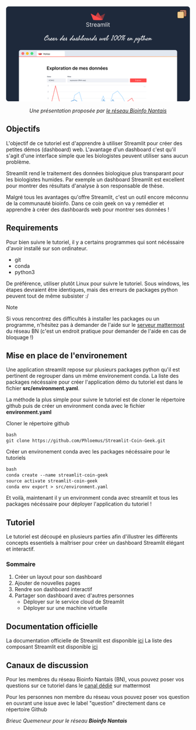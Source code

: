 <p align="center">
    <a href="https://streamlit.io" target="_blank" rel="noopener">
        <img src="https://raw.githubusercontent.com/Phloemus/Streamlit-Coin-Geek/main/img/cover.png" alt="Streamlit - Créer des dashboards web en python" />
    </a>
</p>


<p align="center">
    <em>Une présentation proposée par <a href="https://pf-bird.univ-nantes.fr/bn/">le réseau Bioinfo Nantais</a></em>
</p>

## Objectifs

L'objectif de ce tutoriel est d'apprendre à utiliser Streamlit pour créer des petites démos (dashboard) web. 
L'avantage d'un dashboard c'est qu'il s'agit d'une interface simple que les biologistes peuvent utiliser sans aucun 
problème. 

Streamlit rend le traitement des données biologique plus transparant pour les biologistes humides. Par exemple un 
dashboard Streamlit est excellent pour montrer des résultats d'analyse à son responsable de thèse. 

Malgré tous les avantages qu'offre Streamlit, c'est un outil encore méconnu de la communauté bioinfo. Dans ce coin geek
on va y remédier et apprendre à créer des dashboards web pour montrer ses données !

## Requirements

Pour bien suivre le tutoriel, il y a certains programmes qui sont nécéssaire d'avoir installé sur son ordinateur. 

- git
- conda
- python3

De préférence, utiliser plutôt Linux pour suivre le tutoriel. Sous windows, les étapes devraient être identiques, 
mais des erreurs de packages python peuvent tout de même subsister :/ 

> [!NOTE]
> Si vous rencontrez des difficultés à installer les packages ou un programme, n'hésitez pas à demander de l'aide sur le 
> [serveur mattermost](https://mattermost.univ-nantes.fr/bioinfosnantais/channels/town-square) du réseau BN 
> (c'est un endroit pratique pour demander de l'aide en cas de bloquage !)

## Mise en place de l'environement

Une application streamlit repose sur plusieurs packages python qu'il est pertinent de regrouper dans un même 
environement conda. La liste des packages nécéssaire pour créer l'application démo du tutoriel est dans
le fichier **src/environment.yaml**.

La méthode la plus simple pour suivre le tutoriel est de cloner le répertoire github puis de créer un environment
conda avec le fichier **environment.yaml**

Cloner le répertoire github

```
bash 
git clone https://github.com/Phloemus/Streamlit-Coin-Geek.git
```

Créer un environement conda avec les packages nécéssaire pour le tutoriels

```
bash
conda create --name streamlit-coin-geek
source activate streamlit-coin-geek
conda env export > src/environment.yaml
```

Et voilà, maintenant il y un environment conda avec streamlit et tous les packages nécéssaire pour déployer l'application 
du tutoriel !

## Tutoriel

Le tutoriel est découpé en plusieurs parties afin d'illustrer les différents concepts essentiels à maîtriser pour 
créer un dashboard Streamlit élégant et interactif.

### Sommaire

1. Créer un layout pour son dashboard
2. Ajouter de nouvelles pages
3. Rendre son dashboard interactif
4. Partager son dashboard avec d'autres personnes
   - Déployer sur le service cloud de Streamlit
   - Déployer sur une machine virtuelle

## Documentation officielle

La documentation officielle de Streamlit est disponible [ici](https://docs.streamlit.io/)
La liste des composant Streamlit est disponible [ici](https://docs.streamlit.io/develop/api-reference)

## Canaux de discussion 

Pour les membres du réseau Bioinfo Nantais (BN), vous pouvez poser vos questions sur ce tutoriel dans le 
[canal dédié](https://mattermost.univ-nantes.fr/bioinfosnantais/channels/town-square) sur mattermost

Pour les personnes non membre du réseau vous pouvez poser vos question en ouvrant une issue avec le label "question"
directement dans ce répertoire Github

<p>
    <em>Brieuc Quemeneur pour le réseau <b>Bioinfo Nantais</b></em>
</p>
